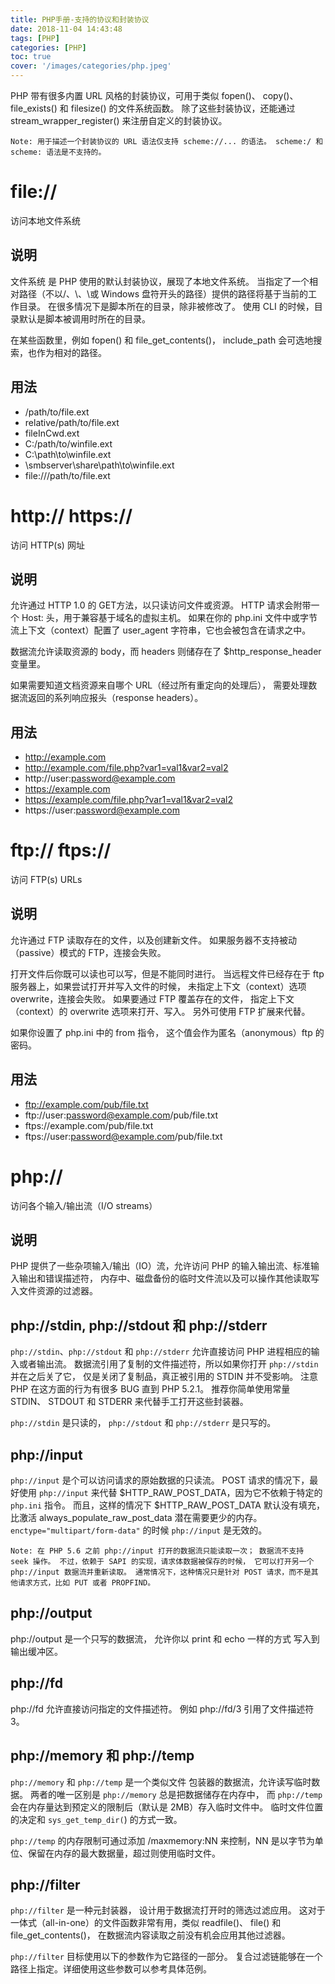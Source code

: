 ```yaml
---
title: PHP手册-支持的协议和封装协议
date: 2018-11-04 14:43:48
tags: [PHP]
categories: [PHP]
toc: true
cover: '/images/categories/php.jpeg'
---
```

PHP 带有很多内置 URL 风格的封装协议，可用于类似 fopen()、 copy()、 file_exists() 和 filesize() 的文件系统函数。 除了这些封装协议，还能通过 stream_wrapper_register() 来注册自定义的封装协议。

    Note: 用于描述一个封装协议的 URL 语法仅支持 scheme://... 的语法。 scheme:/ 和 scheme: 语法是不支持的。

# file://
访问本地文件系统

## 说明
文件系统 是 PHP 使用的默认封装协议，展现了本地文件系统。 当指定了一个相对路径（不以/、\、\\或 Windows 盘符开头的路径）提供的路径将基于当前的工作目录。 在很多情况下是脚本所在的目录，除非被修改了。 使用 CLI 的时候，目录默认是脚本被调用时所在的目录。

在某些函数里，例如 fopen() 和 file_get_contents()， include_path 会可选地搜索，也作为相对的路径。

## 用法
- /path/to/file.ext
- relative/path/to/file.ext
- fileInCwd.ext
- C:/path/to/winfile.ext
- C:\path\to\winfile.ext
- \\smbserver\share\path\to\winfile.ext
- file:///path/to/file.ext


# http:// https://
访问 HTTP(s) 网址

## 说明
允许通过 HTTP 1.0 的 GET方法，以只读访问文件或资源。 HTTP 请求会附带一个 Host: 头，用于兼容基于域名的虚拟主机。 如果在你的 php.ini 文件中或字节流上下文（context）配置了 user_agent 字符串，它也会被包含在请求之中。

数据流允许读取资源的 body，而 headers 则储存在了 $http_response_header 变量里。

如果需要知道文档资源来自哪个 URL（经过所有重定向的处理后）， 需要处理数据流返回的系列响应报头（response headers）。
## 用法
- http://example.com
- http://example.com/file.php?var1=val1&var2=val2
- http://user:password@example.com
- https://example.com
- https://example.com/file.php?var1=val1&var2=val2
- https://user:password@example.com


# ftp:// ftps://
访问 FTP(s) URLs

## 说明
允许通过 FTP 读取存在的文件，以及创建新文件。 如果服务器不支持被动（passive）模式的 FTP，连接会失败。

打开文件后你既可以读也可以写，但是不能同时进行。 当远程文件已经存在于 ftp 服务器上，如果尝试打开并写入文件的时候， 未指定上下文（context）选项 overwrite，连接会失败。 如果要通过 FTP 覆盖存在的文件， 指定上下文（context）的 overwrite 选项来打开、写入。 另外可使用 FTP 扩展来代替。

如果你设置了 php.ini 中的 from 指令， 这个值会作为匿名（anonymous）ftp 的密码。

## 用法 
- ftp://example.com/pub/file.txt
- ftp://user:password@example.com/pub/file.txt
- ftps://example.com/pub/file.txt
- ftps://user:password@example.com/pub/file.txt


# php://
访问各个输入/输出流（I/O streams）

## 说明
PHP 提供了一些杂项输入/输出（IO）流，允许访问 PHP 的输入输出流、标准输入输出和错误描述符， 内存中、磁盘备份的临时文件流以及可以操作其他读取写入文件资源的过滤器。

## php://stdin, php://stdout 和 php://stderr 
`php://stdin`、`php://stdout` 和 `php://stderr` 允许直接访问 PHP 进程相应的输入或者输出流。 数据流引用了复制的文件描述符，所以如果你打开 `php://stdin` 并在之后关了它， 仅是关闭了复制品，真正被引用的 STDIN 并不受影响。 注意 PHP 在这方面的行为有很多 BUG 直到 PHP 5.2.1。 推荐你简单使用常量 STDIN、 STDOUT 和 STDERR 来代替手工打开这些封装器。

`php://stdin` 是只读的， `php://stdout` 和 `php://stderr` 是只写的。

## php://input 
`php://input` 是个可以访问请求的原始数据的只读流。 POST 请求的情况下，最好使用 `php://input` 来代替 $HTTP_RAW_POST_DATA，因为它不依赖于特定的 `php.ini` 指令。 而且，这样的情况下 $HTTP_RAW_POST_DATA 默认没有填充， 比激活 always_populate_raw_post_data 潜在需要更少的内存。 `enctype="multipart/form-data"` 的时候 `php://input` 是无效的。

    Note: 在 PHP 5.6 之前 php://input 打开的数据流只能读取一次； 数据流不支持 seek 操作。 不过，依赖于 SAPI 的实现，请求体数据被保存的时候， 它可以打开另一个 php://input 数据流并重新读取。 通常情况下，这种情况只是针对 POST 请求，而不是其他请求方式，比如 PUT 或者 PROPFIND。

## php://output 
php://output 是一个只写的数据流， 允许你以 print 和 echo 一样的方式 写入到输出缓冲区。

## php://fd
php://fd 允许直接访问指定的文件描述符。 例如 php://fd/3 引用了文件描述符 3。

## php://memory 和 php://temp
`php://memory` 和 `php://temp` 是一个类似文件 包装器的数据流，允许读写临时数据。 两者的唯一区别是 `php://memory` 总是把数据储存在内存中， 而 `php://temp` 会在内存量达到预定义的限制后（默认是 2MB）存入临时文件中。 临时文件位置的决定和 `sys_get_temp_dir(`) 的方式一致。

`php://temp` 的内存限制可通过添加 /maxmemory:NN 来控制，NN 是以字节为单位、保留在内存的最大数据量，超过则使用临时文件。

## php://filter
`php://filter` 是一种元封装器， 设计用于数据流打开时的筛选过滤应用。 这对于一体式（all-in-one）的文件函数非常有用，类似 readfile()、 file() 和 file_get_contents()， 在数据流内容读取之前没有机会应用其他过滤器。

`php://filter` 目标使用以下的参数作为它路径的一部分。 复合过滤链能够在一个路径上指定。详细使用这些参数可以参考具体范例。




